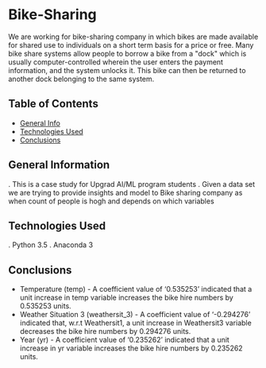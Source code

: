 # Bike-Sharing

We are working for bike-sharing company in which bikes are made available for shared use to individuals on a short term basis for a price or free. Many bike share systems allow people to borrow a bike from a "dock" which is usually computer-controlled wherein the user enters the payment information, and the system unlocks it. This bike can then be returned to another dock belonging to the same system.


## Table of Contents

* [General Info](#general-information)
* [Technologies Used](#technologies-used)
* [Conclusions](#conclusions)



## General Information
. This is a case study for Upgrad AI/ML program students
. Given a data set we are trying to provide insights and model to Bike sharing company as when count of people is hogh and depends on which variables


## Technologies Used
. Python 3.5
. Anaconda 3


## Conclusions
- Temperature (temp) - A coefficient value of ‘0.535253’ indicated that a unit increase in temp variable increases the bike hire numbers by 0.535253 units.
- Weather Situation 3 (weathersit_3) - A coefficient value of ‘-0.294276’ indicated that, w.r.t Weathersit1, a unit increase in Weathersit3 variable decreases the bike hire numbers by 0.294276 units.
- Year (yr) - A coefficient value of ‘0.235262’ indicated that a unit increase in yr variable increases the bike hire numbers by 0.235262 units.
